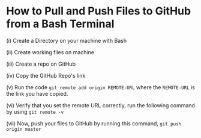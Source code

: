 # How to Pull and Push Files to GitHub from a Bash Terminal

(i) Create a Directory on your machine with Bash

(ii) Create working files on machine

(iii) Create a repo on GitHub

(iv) Copy the GitHub Repo's link

(v) Run the code `git remote add origin REMOTE-URL` where the `REMOTE-URL` is the link you have copied.

(vi) Verify that you set the remote URL correctly, run the following command by using `git remote -v`

(vii) Now, push your files to GitHub by running this command, `git push origin master`




